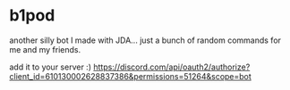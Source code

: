# b1pod
another silly bot I made with JDA... just a bunch of random commands for me and my friends.

add it to your server :)
https://discord.com/api/oauth2/authorize?client_id=610130002628837386&permissions=51264&scope=bot

